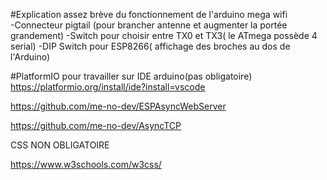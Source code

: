 #Explication assez brève du fonctionnement de l'arduino mega wifi <br />
-Connecteur pigtail (pour brancher antenne et augmenter la portée grandement)
-Switch pour choisir entre TX0 et TX3( le ATmega possède 4 serial)
-DIP Switch pour ESP8266( affichage des broches au dos de l'Arduino)<br />

#PlatformIO pour travailler sur IDE arduino(pas obligatoire)
https://platformio.org/install/ide?install=vscode







https://github.com/me-no-dev/ESPAsyncWebServer



https://github.com/me-no-dev/AsyncTCP


CSS NON OBLIGATOIRE 

https://www.w3schools.com/w3css/
